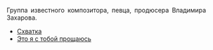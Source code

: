Группа известного композитора, певца, продюсера Владимира Захарова.

* [Схватка](Схватка)
* [Это я с тобой прощаюсь](Это%20я%20с%20тобой%20прощаюсь)